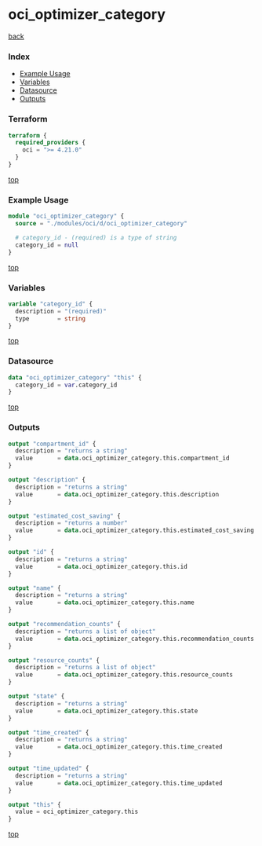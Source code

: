 # oci_optimizer_category

[back](../oci.md)

### Index

- [Example Usage](#example-usage)
- [Variables](#variables)
- [Datasource](#datasource)
- [Outputs](#outputs)

### Terraform

```terraform
terraform {
  required_providers {
    oci = ">= 4.21.0"
  }
}
```

[top](#index)

### Example Usage

```terraform
module "oci_optimizer_category" {
  source = "./modules/oci/d/oci_optimizer_category"

  # category_id - (required) is a type of string
  category_id = null
}
```

[top](#index)

### Variables

```terraform
variable "category_id" {
  description = "(required)"
  type        = string
}
```

[top](#index)

### Datasource

```terraform
data "oci_optimizer_category" "this" {
  category_id = var.category_id
}
```

[top](#index)

### Outputs

```terraform
output "compartment_id" {
  description = "returns a string"
  value       = data.oci_optimizer_category.this.compartment_id
}

output "description" {
  description = "returns a string"
  value       = data.oci_optimizer_category.this.description
}

output "estimated_cost_saving" {
  description = "returns a number"
  value       = data.oci_optimizer_category.this.estimated_cost_saving
}

output "id" {
  description = "returns a string"
  value       = data.oci_optimizer_category.this.id
}

output "name" {
  description = "returns a string"
  value       = data.oci_optimizer_category.this.name
}

output "recommendation_counts" {
  description = "returns a list of object"
  value       = data.oci_optimizer_category.this.recommendation_counts
}

output "resource_counts" {
  description = "returns a list of object"
  value       = data.oci_optimizer_category.this.resource_counts
}

output "state" {
  description = "returns a string"
  value       = data.oci_optimizer_category.this.state
}

output "time_created" {
  description = "returns a string"
  value       = data.oci_optimizer_category.this.time_created
}

output "time_updated" {
  description = "returns a string"
  value       = data.oci_optimizer_category.this.time_updated
}

output "this" {
  value = oci_optimizer_category.this
}
```

[top](#index)